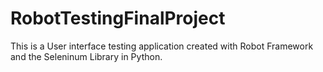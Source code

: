 # RobotTestingFinalProject
This is a User interface testing application created with Robot Framework and the Seleninum Library in Python.

